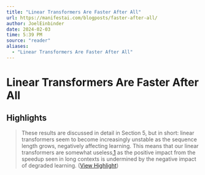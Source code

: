 ```yaml
---
title: "Linear Transformers Are Faster After All"
url: https://manifestai.com/blogposts/faster-after-all/
author: JoelEinbinder
date: 2024-02-03
time: 5:39 PM
source: "reader"
aliases:
  - "Linear Transformers Are Faster After All"
---
```

# Linear Transformers Are Faster After All

## Highlights
> These results are discussed in detail in Section 5, but in short: linear transformers seem to become increasingly unstable as the sequence length grows, negatively affecting learning. This means that our linear transformers are somewhat useless,[1](https://manifestai.com/blogposts/faster-after-all/#fn1) as the positive impact from the speedup seen in long contexts is undermined by the negative impact of degraded learning. ([View Highlight](https://read.readwise.io/read/01hmk4tds5mcas0f5q2ctb4h3d))

